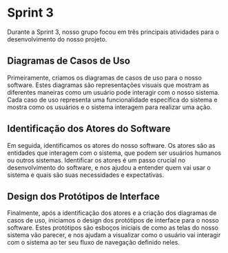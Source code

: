 # Sprint 3

Durante a Sprint 3, nosso grupo focou em três principais atividades para o desenvolvimento do nosso projeto.

## Diagramas de Casos de Uso

Primeiramente, criamos os diagramas de casos de uso para o nosso software. Estes diagramas são representações visuais que mostram as diferentes maneiras como um usuário pode interagir com o nosso sistema. Cada caso de uso representa uma funcionalidade específica do sistema e mostra como os usuários e o sistema interagem para realizar uma ação.

## Identificação dos Atores do Software

Em seguida, identificamos os atores do nosso software. Os atores são as entidades que interagem com o sistema, que podem ser usuários humanos ou outros sistemas. Identificar os atores é um passo crucial no desenvolvimento do software, e nos ajudou a entender quem vai usar o sistema e quais são suas necessidades e expectativas.

## Design dos Protótipos de Interface

Finalmente, após a identificação dos atores e a criação dos diagramas de casos de uso, iniciamos o design dos protótipos de interface para o nosso software. Estes protótipos são esboços iniciais de como as telas do nosso sistema vão parecer, e nos ajudam a visualizar como o usuário vai interagir com o sistema ao ter seu fluxo de navegação definido neles.
